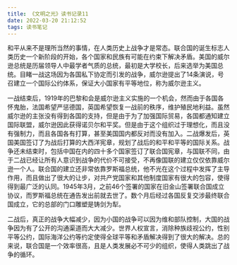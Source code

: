 ```yaml
---
title: 《文明之光》读书记录11
date: 2022-03-20 21:12:52
tags: 读书笔记
---
```

和平从来不是理所当然的事情，在人类历史上战争才是常态。联合国的诞生标志人类历史一个新阶段的开始，各个国家和民族有可能在约束下解决矛盾。美国的威尔逊总统是历届领导人中最学者气质的总统，最初是大学校长，后来选举为美国总统。目睹一战这场因为各国私下协定而引发的战争，威尔逊提出了14条演说，号召建立一个国际公约体系，保证大小国家有平等地位，称为威尔逊主义。

一战结束后，1919年的巴黎和会是威尔逊主义实施的一个机会，然而由于各国各怀鬼胎，法国希望严惩德国，英国希望恢复一战前的秩序，维护殖民地利益。虽然威尔逊的主张没有得到各国的支持，但是由于为了加强国际贸易，各国都通知建立国际联盟，威尔逊因此获得诺贝尔和平奖。但是由于这个组织过于理想化，而且没有强制力，而且各国各有打算，甚至美国国内都反对而没有加入。二战爆发后，英国美国签订了为战后打算的大西洋宪章，规划了战后的和平和平等的国际关系。战争还未结束时，包括中国在内的四十多个国家签订了联合国宪章，与国联不同，由于二战已经让所有人意识到战争的代价不可接受，不再像国联的建立仅仅依靠威尔逊一个人。联合国的建立还非常依靠罗斯福总统，他不光在这个过程中发挥了主导作用，而且做出了很大的让步，对共产党国家和其他制度国家有很大的包容，使得得到最广泛的认同。1945年3月，之前46个签署的国家在旧金山签署联合国成立协议，而罗斯福总统在通告发出前就去世了。数个月后经过各国反复交涉最终联合国成立，它的总部的门口雕塑是铸剑为犁。

二战后，真正的战争大幅减少，因为小国的战争可以因为维和部队控制，大国的战争因为有了公开的沟通渠道而大大减少。世界人权宣言，消除种族歧视公约，性别平等公约，国际海洋公约等约定使得全球平等和矛盾解决得到了很大的解决。总的来说，联合国是一个效率很高，且是人类发展必不可少的组织，使得人类跳出了战争的循环。
